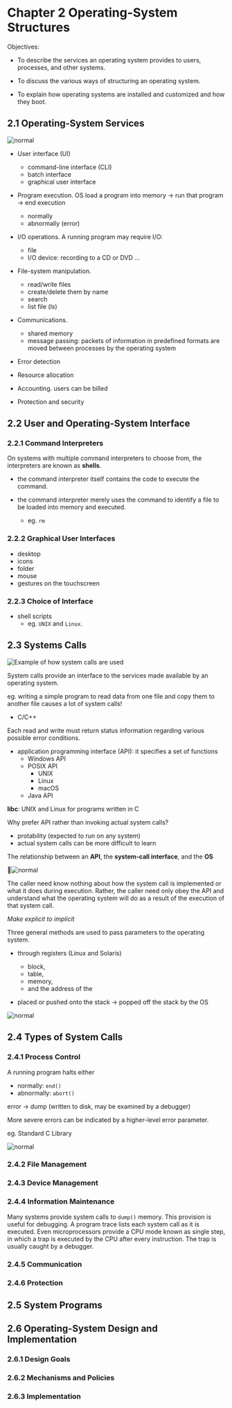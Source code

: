 # Chapter 2 Operating-System Structures

Objectives:

- To describe the services an operating system provides to users, processes, and other systems.

- To discuss the various ways of structuring an operating system.

- To explain how operating systems are installed and customized and how they boot.

## 2.1 Operating-System Services

![normal](assets/images/2.1.png)

- User interface (UI)
    - command-line interface (CLI)
    - batch interface
    - graphical user interface 

- Program execution. OS load a program into memory -> run that program -> end execution
    - normally
    - abnormally (error)

- I/O operations. A running program may require I/O:
    - file
    - I/O device: recording to a CD or DVD ...

- File-system manipulation.
    - read/write files
    - create/delete them by name
    - search
    - list file (ls)

- Communications.
    - shared memory
    - message passing: packets of information in predefined formats are moved between processes by the operating system

- Error detection

- Resource allocation

- Accounting. users can be billed

- Protection and security

## 2.2 User and Operating-System Interface

### 2.2.1 Command Interpreters

On systems with multiple command interpreters to choose from, the interpreters are known as **shells**.

- the command interpreter itself contains the code to execute the command.

- the command interpreter merely uses the command to identify a file to be loaded into memory and executed.
    - eg. `rm`

### 2.2.2 Graphical User Interfaces

- desktop
- icons
- folder
- mouse
- gestures on the touchscreen

### 2.2.3 Choice of Interface

- shell scripts
    - eg. `UNIX` and `Linux`.

## 2.3 Systems Calls

![Example of how system calls are used](assets/images/2.5.png)

System calls provide an interface to the services made available by an operating system.

eg. writing a simple program to read data from one file and copy them to another file causes a lot of system calls!

- C/C++

Each read and write must return status information regarding various possible error conditions.

- application programming interface (API): it specifies a set of functions
    - Windows API
    - POSIX API
        - UNIX
        - Linux
        - macOS
    - Java API

**libc**: UNIX and Linux for programs written in C

Why prefer API rather than invoking actual system calls?

- protability (expected to run on any system)
- actual system calls can be more difficult to learn

The relationship between an **API**, the **system-call interface**, and the **OS**

![normal](assets/images/2.6.png)

The caller need know nothing about how the system call is implemented or what it does during execution. Rather, the caller need only obey the API and understand what the operating system will do as a result of the execution of that system call.

_Make explicit to implicit_

Three general methods are used to pass parameters to the operating system.

- through registers (Linux and Solaris)
    - block,
    - table, 
    - memory, 
    - and the address of the

- placed or pushed onto the stack -> popped off the stack by the OS

![normal](assets/images/2.7.png)

## 2.4 Types of System Calls

### 2.4.1 Process Control

A running program halts either

- normally: `end()`
- abnormally: `abort()`

error -> dump (written to disk, may be examined by a debugger)

More severe errors can be indicated by a higher-level error parameter.

eg. Standard C Library

![normal](assets/images/libc.png)

### 2.4.2 File Management

### 2.4.3 Device Management

### 2.4.4 Information Maintenance

Many systems provide system calls to `dump()` memory. This provision is useful for debugging. A program trace lists each system call as it is executed. Even microprocessors provide a CPU mode known as single step, in which a trap is executed by the CPU after every instruction. The trap is usually caught by a debugger.

### 2.4.5 Communication

### 2.4.6 Protection

## 2.5 System Programs

## 2.6 Operating-System Design and Implementation

### 2.6.1 Design Goals

### 2.6.2 Mechanisms and Policies

### 2.6.3 Implementation